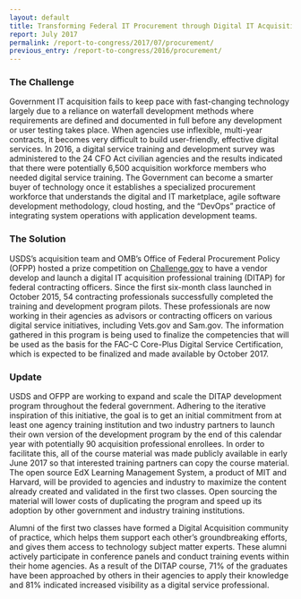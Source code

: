 ```yaml
---
layout: default
title: Transforming Federal IT Procurement through Digital IT Acquisition Training
report: July 2017
permalink: /report-to-congress/2017/07/procurement/
previous_entry: /report-to-congress/2016/procurement/
---
```

### The Challenge

Government IT acquisition fails to keep pace with fast-changing technology largely due to a reliance on waterfall development methods where requirements are defined and documented in full before any development or user testing takes place. When agencies use inflexible, multi-year contracts, it becomes very difficult to build user-friendly, effective digital services. In 2016, a digital service training and development survey was administered to the 24 CFO Act civilian agencies and the results indicated that there were potentially 6,500 acquisition workforce members who needed digital service training. The Government can become a smarter buyer of technology once it establishes a specialized procurement workforce that understands the digital and IT marketplace, agile software development methodology, cloud hosting, and the “DevOps” practice of integrating system operations with application development teams.

### The Solution

USDS’s acquisition team and OMB’s Office of Federal Procurement Policy (OFPP) hosted a prize competition on <a href="https://challenge.gov">Challenge.gov</a> to have a vendor develop and launch a digital IT acquisition professional training (DITAP) for federal contracting officers. Since the first six-month class launched in October 2015, 54 contracting professionals successfully completed the training and development program pilots. These professionals are now working in their agencies as advisors or contracting officers on various digital service initiatives, including Vets.gov and Sam.gov. The information gathered in this program is being used to finalize the competencies that will be used as the basis for the FAC-C Core-Plus Digital Service Certification, which is expected to be finalized and made available by October 2017.

### Update

USDS and OFPP are working to expand and scale the DITAP development program throughout the federal government. Adhering to the iterative inspiration of this initiative, the goal is to get an initial commitment from at least one agency training institution and two industry partners to launch their own version of the development program by the end of this calendar year with potentially 90 acquisition professional enrollees. In order to facilitate this, all of the course material was made publicly available in early June 2017 so that interested training partners can copy the course material. The open source EdX Learning Management System, a product of MIT and Harvard, will be provided to agencies and industry to maximize the content already created and validated in the first two classes. Open sourcing the material will lower costs of duplicating the program and speed up its adoption by other government and industry training institutions.

Alumni of the first two classes have formed a Digital Acquisition community of practice, which helps them support each other’s groundbreaking efforts, and gives them access to technology subject matter experts. These alumni actively participate in conference panels and conduct training events within their home agencies. As a result of the DITAP course, 71% of the graduates have been approached by others in their agencies to apply their knowledge and 81% indicated increased visibility as a digital service professional.